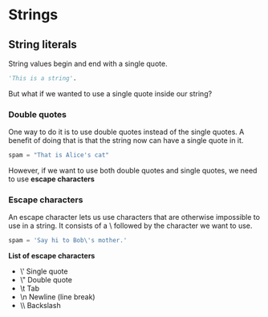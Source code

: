 # Strings

## String literals

String values begin and end with a single quote.

```python
'This is a string'.
```

But what if we wanted to use a single quote inside our string?

### Double quotes

One way to do it is to use double quotes instead of the single quotes. A benefit of doing that is that the string now can have a single quote in it.

```python
spam = "That is Alice's cat"
```

However, if we want to use both double quotes and single quotes, we need to use **escape characters**

### Escape characters

An escape character lets us use characters that are otherwise impossible to use in a string. It consists of a \ followed by the character we want to use.

```python
spam = 'Say hi to Bob\'s mother.'
```
**List of escape characters**

* \\' Single quote
* \\" Double quote
* \\t Tab
* \\n Newline (line break)
* \\\ Backslash